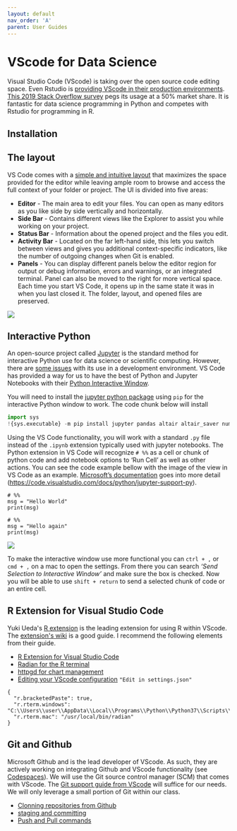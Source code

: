 ```yaml
---
layout: default
nav_order: 'A'
parent: User Guides
---
```


# VScode for Data Science

Visual Studio Code (VScode) is taking over the open source code editing space.  Even Rstudio is [providing VScode in their production environments](https://blog.rstudio.com/2021/06/02/rstudio-workbench-vscode-sessions/).  [This 2019 Stack Overflow survey](https://insights.stackoverflow.com/survey/2019#technology-_-most-popular-development-environments) pegs its usage at a 50% market share. It is fantastic for data science programming in Python and competes with Rstudio for programming in R.


## Installation

## The layout

VS Code comes with a [simple and intuitive layout](https://code.visualstudio.com/docs/getstarted/userinterface) that maximizes the space provided for the editor while leaving ample room to browse and access the full context of your folder or project. The UI is divided into five areas:

- **Editor** - The main area to edit your files. You can open as many editors as you like side by side vertically and horizontally.
- **Side Bar** - Contains different views like the Explorer to assist you while working on your project.
- **Status Bar** - Information about the opened project and the files you edit.
- **Activity Bar** - Located on the far left-hand side, this lets you switch between views and gives you additional context-specific indicators, like the number of outgoing changes when Git is enabled.
- **Panels** - You can display different panels below the editor region for output or debug information, errors and warnings, or an integrated terminal. Panel can also be moved to the right for more vertical space. Each time you start VS Code, it opens up in the same state it was in when you last closed it. The folder, layout, and opened files are preserved.

![](https://byuidatascience.github.io/python4ds/diagrams/vscode-console.png)

## Interactive Python

An open-source project called [Jupyter](http://jupyter-notebook.readthedocs.io/en/latest/) is the standard method for interactive Python use for data science or scientific computing. However, there are [some issues](https://towardsdatascience.com/5-reasons-why-jupyter-notebooks-suck-4dc201e27086) with its use in a development environment. VS Code has provided a way for us to have the best of Python and Jupyter Notebooks with their [Python Interactive Window](https://code.visualstudio.com/docs/python/jupyter-support-py).

You will need to install the [jupyter python package](https://jupyter.readthedocs.io/en/latest/install.html) using `pip` for the interactive Python window to work.  The code chunk below will install 

```python
import sys
!{sys.executable} -m pip install jupyter pandas altair altair_saver numpy plotnine scikit-learn
```

Using the VS Code functionality, you will work with a standard `.py` file instead of the `.ipynb` extension typically used with jupyter notebooks. The Python extension in VS Code will recognize `# %%` as a cell or chunk of python code and add notebook options to ‘Run Cell’ as well as other actions. You can see the code example bellow with the image of the view in VS Code as an example. [Microsoft’s documentation](https://code.visualstudio.com/docs/python/jupyter-support-py) goes into more detail (https://code.visualstudio.com/docs/python/jupyter-support-py).

```
# %%
msg = "Hello World"
print(msg)

# %%
msg = "Hello again"
print(msg)
```

![](https://byuidatascience.github.io/python4ds/screenshots/vscode-code-cells-01.png)

To make the interactive window use more functional you can `ctrl + ,` or `cmd + ,` on a mac to open the settings. From there you can search _‘Send Selection to Interactive Window’_ and make sure the box is checked. Now you will be able to use `shift + return` to send a selected chunk of code or an entire cell.

## R Extension for Visual Studio Code

Yuki Ueda's [R extension](https://marketplace.visualstudio.com/items?itemName=Ikuyadeu.r) is the leading extension for using R within VScode. The [extension's wiki](https://github.com/REditorSupport/vscode-R/wiki) is a good guide. I recommend the following elements from their guide.

- [R Extension for Visual Studio Code](https://marketplace.visualstudio.com/items?itemName=Ikuyadeu.r)
- [Radian for the R terminal](https://github.com/REditorSupport/vscode-R/wiki/Installation:-macOS#radian)
- [httpgd for chart management](https://github.com/REditorSupport/vscode-R/wiki/Installation:-macOS#httpgd)
- [Editing your VScode configuration](https://supunkavinda.blog/vscode-editing-settings-json) `"Edit in settings.json"`

```
{
  "r.bracketedPaste": true,
  "r.rterm.windows": "C:\\Users\\user\\AppData\\Local\\Programs\\Python\\Python37\\Scripts\\radian.exe"
  "r.rterm.mac": "/usr/local/bin/radian"
}
```
## Git and Github

Microsoft Github and is the lead developer of VScode.  As such, they are actively working on integrating Github and VScode functionality (see [Codespaces](https://github.com/features/codespaces)).  We will use the Git source control manager (SCM) that comes with VScode.  The [Git support guide from VScode](https://code.visualstudio.com/docs/editor/versioncontrol#_git-support) will suffice for our needs. We will only leverage a small portion of Git within our class.

- [Clonning repositories from Github](https://code.visualstudio.com/docs/editor/versioncontrol#_cloning-a-repository)
- [staging and committing](https://code.visualstudio.com/docs/editor/versioncontrol#_commit)
- [Push and Pull commands](https://code.visualstudio.com/docs/editor/versioncontrol#_remotes)
